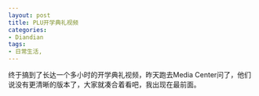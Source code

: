 ```yaml
---
layout: post
title: PLU开学典礼视频
categories:
- Diandian
tags:
- 日常生活, 
---
```

终于搞到了长达一个多小时的开学典礼视频，昨天跑去Media Center问了，他们说没有更清晰的版本了，大家就凑合着看吧，我出现在最前面。
<br />
<br />
